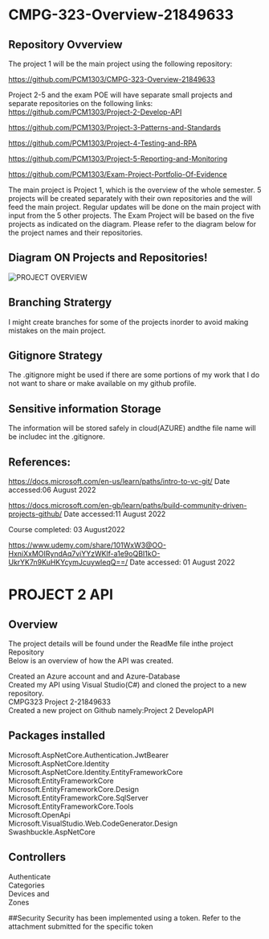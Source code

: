 # CMPG-323-Overview-21849633
## Repository Ovverview

The project 1 will be the main project using the following repository:   

https://github.com/PCM1303/CMPG-323-Overview-21849633

Project 2-5 and the exam POE will have separate small projects and separate repositories on the following links:
https://github.com/PCM1303/Project-2-Develop-API

https://github.com/PCM1303/Project-3-Patterns-and-Standards

https://github.com/PCM1303/Project-4-Testing-and-RPA

https://github.com/PCM1303/Project-5-Reporting-and-Monitoring

https://github.com/PCM1303/Exam-Project-Portfolio-Of-Evidence

The main project is Project 1, which is the overview of the whole semester. 5 projects will be created separately with their own repositories and the will feed the main project. Regular updates will be done on the main project with input from the 5 other projects.
The Exam Project will be based on the five projects as indicated on the diagram.
Please refer to the diagram below for the project names and their repositories.

## Diagram ON Projects and Repositories!


![PROJECT OVERVIEW](https://user-images.githubusercontent.com/89711680/184971810-9c375ea0-c5ee-4cee-a563-852b82668014.png)

## Branching Stratergy
I might create branches for some of the projects inorder to avoid making mistakes on the main project. 

## Gitignore Strategy
The .gitignore might be used if there are some portions of my work that I do not want to share or make available on my github profile.

## Sensitive information  Storage
The information will be stored safely in cloud(AZURE) andthe file name will be includec int the .gitignore.

## References:

https://docs.microsoft.com/en-us/learn/paths/intro-to-vc-git/
Date accessed:06 August 2022

https://docs.microsoft.com/en-gb/learn/paths/build-community-driven-projects-github/
Date accessed:11 August 2022

Course completed: 03 August2022

https://www.udemy.com/share/101WxW3@OO-HxniXxMOIRyndAq7viYYzWKlf-a1e9oQBI1kO-UkrYK7n9KuHKYcymJcuywleqQ==/
Date accessed: 01 August 2022

# PROJECT 2 API 
## Overview

The project details will be found under the ReadMe file inthe project Repository<br>
Below is an overview of how the API was created.

Created an Azure account and and Azure-Database<br>
Created my API using Visual Studio(C#) and cloned the project to a new repository.<br>
CMPG323 Project 2-21849633<br>
Created a new project on Github namely:Project 2 DevelopAPI <br>
 
## Packages installed

Microsoft.AspNetCore.Authentication.JwtBearer<br>
Microsoft.AspNetCore.Identity<br>
Microsoft.AspNetCore.Identity.EntityFrameworkCore<br>
Microsoft.EntityFrameworkCore<br>
Microsoft.EntityFrameworkCore.Design<br>
Microsoft.EntityFrameworkCore.SqlServer<br>
Microsoft.EntityFrameworkCore.Tools<br>
Microsoft.OpenApi<br>
Microsoft.VisualStudio.Web.CodeGenerator.Design<br>
Swashbuckle.AspNetCore<br>

## Controllers

Authenticate<br> 
Categories<br>
Devices and <br>
Zones<br>

##Security
Security has been implemented using a token.
Refer to the attachment submitted for the specific token



